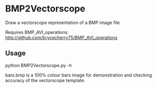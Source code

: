 # BMP2Vectorscope
Draw a vectorscope representation of a BMP image file

Requires BMP_AVI_operations: http://github.com/brycecherry75/BMP_AVI_operations

## Usage
python BMP2Vectorscope.py -h

bars.bmp is a 100% colour bars image for demonstration and checking accuracy of the vectorscope template.